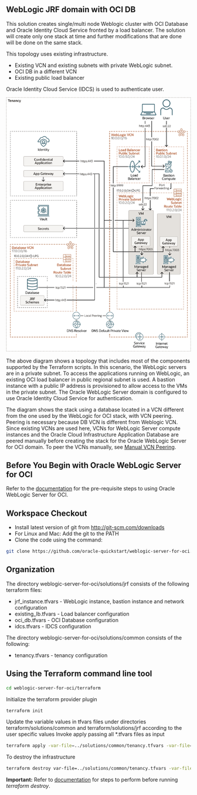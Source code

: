 ## WebLogic JRF domain with OCI DB

This solution creates single/multi node Weblogic cluster with OCI Database and Oracle Identity Cloud Service fronted by a load balancer. The solution will create only one stack at time and further modifications that are done will be done on the same stack.

This topology uses existing infrastructure.
- Existing VCN and existing subnets with private WebLogic subnet.
- OCI DB in a different VCN
- Existing public load balancer

Oracle Identity Cloud Service (IDCS) is used to authenticate user.

![Full Topology Diagram](Topology.png)

The above diagram shows a topology that includes most of the components supported by the Terraform scripts. 
In this scenario, the WebLogic servers are in a private subnet. To access the applications running on WebLogic, an existing OCI load balancer in public regional subnet is used. A bastion instance with a public IP address is provisioned to allow access to the VMs in the private subnet. The Oracle WebLogic Server domain is configured to use Oracle Identity Cloud Service for authentication.

The diagram shows the stack using a database located in a VCN different from the one used by the WebLogic for OCI stack, with VCN peering. Peering is necessary because DB VCN is different from Weblogic VCN. Since existing VCNs are used here, VCNs for WebLogic Server compute instances and the Oracle Cloud Infrastructure Application Database are peered manually before creating the stack for the Oracle WebLogic Server for OCI domain. To peer the VCNs manually, see [Manual VCN Peering](https://docs.oracle.com/en/cloud/paas/weblogic-cloud/user/configure-database-parameters.html#GUID-6A39A2A7-EF6C-408E-B5C7-C44089A9B134__MANUAL_VCN_PEERING).

## Before You Begin with Oracle WebLogic Server for OCI
Refer to the [documentation](https://docs.oracle.com/en/cloud/paas/weblogic-cloud/user/you-begin-oracle-weblogic-cloud.html) for the pre-requisite steps to using Oracle WebLogic Server for OCI.

## Workspace Checkout
- Install latest version of git from http://git-scm.com/downloads
- For Linux and Mac: Add the git to the PATH
- Clone the code using the command:

```bash
git clone https://github.com/oracle-quickstart/weblogic-server-for-oci.git
```

## Organization
The directory weblogic-server-for-oci/solutions/jrf consists of the following terraform files: 

- jrf_instance.tfvars - WebLogic instance, bastion instance and network configuration
- existing_lb.tfvars - Load balancer configuration
- oci_db.tfvars  - OCI Database configuration
- idcs.tfvars - IDCS configuration

The directory weblogic-server-for-oci/solutions/common consists of the following:
- tenancy.tfvars - tenancy configuration

## Using the Terraform command line tool
```bash
cd weblogic-server-for-oci/terraform
```

Initialize the terraform provider plugin
```bash
terraform init
```

Update the variable values in tfvars files under directories terraform/solutions/common and terraform/solutions/jrf according to the user specific values
Invoke apply passing all *.tfvars files as input
```bash
terraform apply -var-file=../solutions/common/tenancy.tfvars -var-file=inputs/mp_image_ee_byol.tfvars -var-file=../solutions/jrf/jrf_instance.tfvars -var-file=../solutions/jrf/existing_lb.tfvars -var-file=../solutions/jrf/idcs.tfvars var-file=../solutions/jrf/oci_db.tfvars
```

To destroy the infrastructure
```bash
terraform destroy var-file=../solutions/common/tenancy.tfvars -var-file=inputs/mp_image_ee_byol.tfvars -var-file=../solutions/jrf/jrf_instance.tfvars -var-file=../solutions/jrf/existing_lb.tfvars -var-file=../solutions/jrf/idcs.tfvars var-file=../solutions/jrf/oci_db.tfvars
```
**Important:** Refer to [documentation](https://docs.oracle.com/en/cloud/paas/weblogic-cloud/user/delete-domain.html) for steps to perform before running *terraform destroy*.